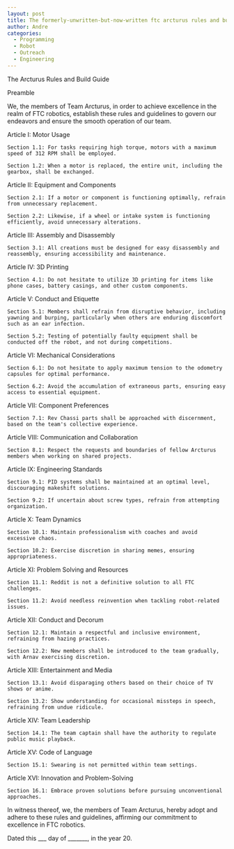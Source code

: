 ```yaml
---
layout: post
title: The formerly-unwritten-but-now-written ftc arcturus rules and build guide
author: Andre
categories:
  - Programming
  - Robot
  - Outreach
  - Engineering
---
```

The Arcturus Rules and Build Guide

Preamble

We, the members of Team Arcturus, in order to achieve excellence in the realm of FTC robotics, establish these rules and guidelines to govern our endeavors and ensure the smooth operation of our team.

Article I: Motor Usage

	Section 1.1: For tasks requiring high torque, motors with a maximum speed of 312 RPM shall be employed.

	Section 1.2: When a motor is replaced, the entire unit, including the gearbox, shall be exchanged.

Article II: Equipment and Components

	Section 2.1: If a motor or component is functioning optimally, refrain from unnecessary replacement.

	Section 2.2: Likewise, if a wheel or intake system is functioning efficiently, avoid unnecessary alterations.

Article III: Assembly and Disassembly

	Section 3.1: All creations must be designed for easy disassembly and reassembly, ensuring accessibility and maintenance.

Article IV: 3D Printing

	Section 4.1: Do not hesitate to utilize 3D printing for items like phone cases, battery casings, and other custom components.

Article V: Conduct and Etiquette

	Section 5.1: Members shall refrain from disruptive behavior, including yawning and burping, particularly when others are enduring discomfort such as an ear infection.

	Section 5.2: Testing of potentially faulty equipment shall be conducted off the robot, and not during competitions.

Article VI: Mechanical Considerations

	Section 6.1: Do not hesitate to apply maximum tension to the odometry capsules for optimal performance.

	Section 6.2: Avoid the accumulation of extraneous parts, ensuring easy access to essential equipment.

Article VII: Component Preferences

	Section 7.1: Rev Chassi parts shall be approached with discernment, based on the team's collective experience.

Article VIII: Communication and Collaboration

	Section 8.1: Respect the requests and boundaries of fellow Arcturus members when working on shared projects.

Article IX: Engineering Standards

	Section 9.1: PID systems shall be maintained at an optimal level, discouraging makeshift solutions.

	Section 9.2: If uncertain about screw types, refrain from attempting organization.

Article X: Team Dynamics

	Section 10.1: Maintain professionalism with coaches and avoid excessive chaos.

	Section 10.2: Exercise discretion in sharing memes, ensuring appropriateness.

Article XI: Problem Solving and Resources

	Section 11.1: Reddit is not a definitive solution to all FTC challenges.

	Section 11.2: Avoid needless reinvention when tackling robot-related issues.

Article XII: Conduct and Decorum

	Section 12.1: Maintain a respectful and inclusive environment, refraining from hazing practices.

	Section 12.2: New members shall be introduced to the team gradually, with Arnav exercising discretion.

Article XIII: Entertainment and Media

	Section 13.1: Avoid disparaging others based on their choice of TV shows or anime.

	Section 13.2: Show understanding for occasional missteps in speech, refraining from undue ridicule.

Article XIV: Team Leadership

	Section 14.1: The team captain shall have the authority to regulate public music playback.

Article XV: Code of Language

	Section 15.1: Swearing is not permitted within team settings.

Article XVI: Innovation and Problem-Solving

	Section 16.1: Embrace proven solutions before pursuing unconventional approaches.

In witness thereof, we, the members of Team Arcturus, hereby adopt and adhere to these rules and guidelines, affirming our commitment to excellence in FTC robotics.

Dated this ___ day of _______, in the year 20.

